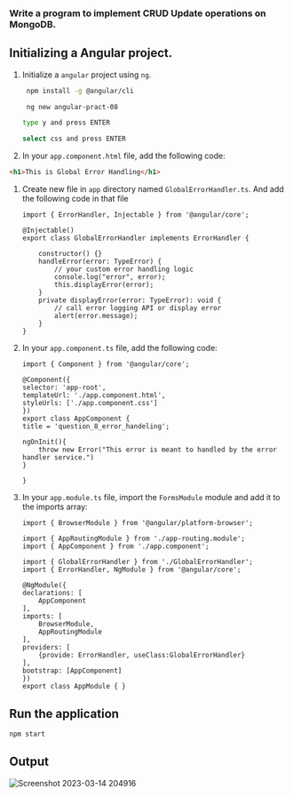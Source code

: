 ### Write a program to implement CRUD Update operations on MongoDB.

## Initializing a Angular project.

1. Initialize a `angular` project using `ng`.
    
    ```bash
     npm install -g @angular/cli
    
    ```
    
    ```bash
     ng new angular-pract-08
    ```
    
    ```bash
    type y and press ENTER
    ```
    
    ```bash
    select css and press ENTER
    ```

1. In your `app.component.html` file, add the following code:

```html
<h1>This is Global Error Handling</h1>
```

1. Create new file in `app` directory named `GlobalErrorHandler.ts`. And add the following code in that file

    ```tsx
    import { ErrorHandler, Injectable } from '@angular/core';

    @Injectable()
    export class GlobalErrorHandler implements ErrorHandler {

        constructor() {}
        handleError(error: TypeError) {
            // your custom error handling logic
            console.log("error", error);
            this.displayError(error);
        }
        private displayError(error: TypeError): void {
            // call error logging API or display error
            alert(error.message);
        }
    }
    ```


1. In your `app.component.ts` file, add the following code:
    
    ```tsx
    import { Component } from '@angular/core';

    @Component({
    selector: 'app-root',
    templateUrl: './app.component.html',
    styleUrls: ['./app.component.css']
    })
    export class AppComponent {
    title = 'question_8_error_handeling';

    ngOnInit(){
        throw new Error("This error is meant to handled by the error handler service.")
    }

    }

    ```
    
2. In your `app.module.ts` file, import the `FormsModule` module and add it to the imports array:
    
    ```tsx
    import { BrowserModule } from '@angular/platform-browser';

    import { AppRoutingModule } from './app-routing.module';
    import { AppComponent } from './app.component';

    import { GlobalErrorHandler } from './GlobalErrorHandler';
    import { ErrorHandler, NgModule } from '@angular/core';

    @NgModule({
    declarations: [
        AppComponent
    ],
    imports: [
        BrowserModule,
        AppRoutingModule
    ],
    providers: [
        {provide: ErrorHandler, useClass:GlobalErrorHandler}
    ],
    bootstrap: [AppComponent]
    })
    export class AppModule { }

    ```
    

## Run the application

```bash
npm start
```

## Output 

![Screenshot 2023-03-14 204916](https://user-images.githubusercontent.com/95087498/225048885-2e30f807-254b-4fb6-b1c4-680e49f7572f.png)
